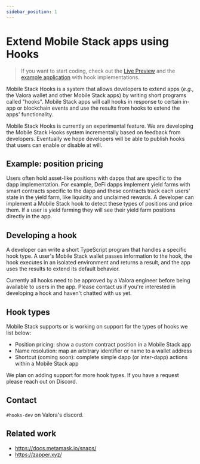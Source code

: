 ```yaml
---
sidebar_position: 1
---
```


# Extend Mobile Stack apps using Hooks

> If you want to start coding, check out the [Live
> Preview](live-preview) and the [example application](https://github.com/mobilestack-xyz/hooks/blob/master/src/apps/example)
> with hook implementations.

Mobile Stack Hooks is a system that allows developers to extend apps (_e.g._, the Valora wallet and other Mobile Stack apps) by
writing short programs called "hooks". Mobile Stack apps will call hooks in
response to certain in-app or blockchain events and use the results
from hooks to extend the apps' functionality.

Mobile Stack Hooks is currently an experimental feature. We are
developing the Mobile Stack Hooks system incrementally based on feedback
from developers. Eventually we hope developers will be able to publish
hooks that users can enable or disable at will.

## Example: position pricing

Users often hold asset-like positions with dapps that are specific to
the dapp implementation. For example, DeFi dapps
implement yield farms with smart contracts specific to the dapp and
these contracts track each users' state in the yield farm, like
liquidity and unclaimed rewards. A developer can implement a Mobile Stack
hook to detect these types of positions and price them. If a user is
yield farming they will see their yield farm positions directly in
the app.

## Developing a hook

A developer can write a short TypeScript program that handles a
specific hook type. A user's Mobile Stack wallet passes information to the
hook, the hook executes in an isolated environment and returns a
result, and the app uses the results to extend its default behavior.

Currently all hooks need to be approved by a Valora engineer before
being available to users in the app. Please contact us if
you're interested in developing a hook and haven't chatted with us
yet.

## Hook types

Mobile Stack supports or is working on support for the types of hooks we
list below:

- Position pricing: show a custom contract position in a Mobile Stack app
- Name resolution: map an arbitrary identifier or name to a wallet address
- Shortcut (coming soon): complete simple dapp (or inter-dapp) actions
  within a Mobile Stack app

We plan on adding support for more hook types. If you have a request
please reach out on Discord.

## Contact

`#hooks-dev` on Valora's discord.

## Related work

- https://docs.metamask.io/snaps/
- https://zapper.xyz/
